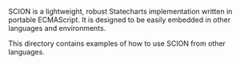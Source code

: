 SCION is a lightweight, robust Statecharts implementation written in portable ECMAScript. It is designed to be easily embedded in other languages and environments. 

This directory contains examples of how to use SCION from other languages.
